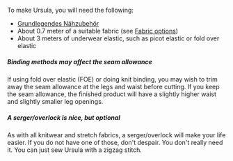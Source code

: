 To make Ursula, you will need the following:
- [Grundlegendes Nähzubehör](/docs/sewing/basic-sewing-supplies)
- About 0.7 meter of a suitable fabric (see [Fabric options](/docs/patterns/ursula/fabric))
- About 3 meters of underwear elastic, such as picot elastic or fold over elastic

<Tip>

##### Binding methods may affect the seam allowance

If using fold over elastic (FOE) or doing knit binding, you may wish to trim away the seam allowance at the legs and waist before cutting. If you keep the seam allowance, the finished product will have a slightly higher waist and slightly smaller leg openings.

  ##### A serger/overlock is nice, but optional
As with all knitwear and stretch fabrics, a serger/overlock will make your life easier. If you do not have one of those, don't despair. You don't really need it. You can just sew Ursula with a zigzag stitch.

</Tip>
